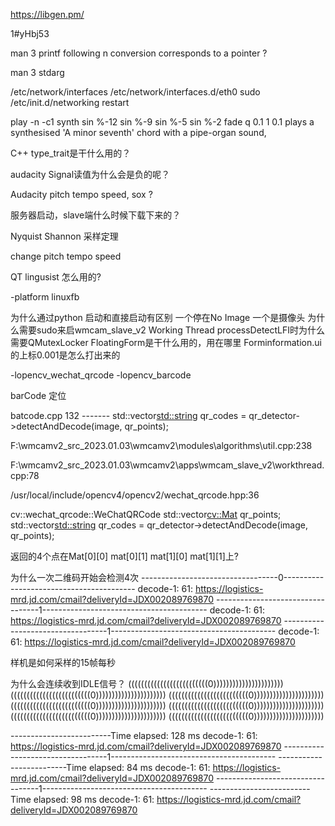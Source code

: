 https://libgen.pm/


1#yHbj53

man 3 printf
	following n conversion corresponds to a pointer ?

man 3 stdarg

/etc/network/interfaces 
/etc/network/interfaces.d/eth0
sudo /etc/init.d/networking restart

play -n -c1 synth sin %-12 sin %-9 sin %-5 sin %-2 fade q 0.1 1 0.1
plays a synthesised 'A minor seventh' chord with a pipe-organ sound,

C++ type_trait是干什么用的？

audacity Signal读值为什么会是负的呢？

Audacity pitch tempo speed, sox ?

服务器启动，slave端什么时候下载下来的？

Nyquist Shannon 采样定理

change pitch tempo speed

QT lingusist 怎么用的?

-platform linuxfb


为什么通过python 启动和直接启动有区别 一个停在No Image 一个是摄像头
 为什么需要sudo来启wmcam_slave_v2
 Working Thread processDetectLFI时为什么需要QMutexLocker
 FloatingForm是干什么用的，用在哪里
 Forminformation.ui的上标0.001是怎么打出来的
 
  
-lopencv_wechat_qrcode
-lopencv_barcode



barCode 定位


batcode.cpp 132 -------   std::vector<std::string> qr_codes = qr_detector->detectAndDecode(image, qr_points);


F:\wmcamv2_src_2023.01.03\wmcamv2\modules\algorithms\util.cpp:238

F:\wmcamv2_src_2023.01.03\wmcamv2\apps\wmcam_slave_v2\workthread.cpp:78

/usr/local/include/opencv4/opencv2/wechat_qrcode.hpp:36

cv::wechat_qrcode::WeChatQRCode
std::vector<cv::Mat> qr_points;
std::vector<std::string> qr_codes = qr_detector->detectAndDecode(image, qr_points);

返回的4个点在Mat[0][0] mat[0][1] mat[1][0] mat[1][1]上?


为什么一次二维码开始会检测4次
----------------------------------0-----------------------------------------
decode-1: 61: https://logistics-mrd.jd.com/cmail?deliveryId=JDX002089769870
----------------------------------1-----------------------------------------
decode-1: 61: https://logistics-mrd.jd.com/cmail?deliveryId=JDX002089769870
----------------------------------1-----------------------------------------
decode-1: 61: https://logistics-mrd.jd.com/cmail?deliveryId=JDX002089769870


样机是如何采样的15帧每秒

为什么会连续收到IDLE信号？
(((((((((((((((((((((((((0))))))))))))))))))))))
(((((((((((((((((((((((((0))))))))))))))))))))))
(((((((((((((((((((((((((0))))))))))))))))))))))
(((((((((((((((((((((((((0))))))))))))))))))))))
(((((((((((((((((((((((((0))))))))))))))))))))))
(((((((((((((((((((((((((0))))))))))))))))))))))
(((((((((((((((((((((((((0))))))))))))))))))))))


-------------------------Time elapsed: 128 ms
decode-1: 61: https://logistics-mrd.jd.com/cmail?deliveryId=JDX002089769870
----------------------------------1-----------------------------------------
-------------------------Time elapsed: 84 ms
decode-1: 61: https://logistics-mrd.jd.com/cmail?deliveryId=JDX002089769870
----------------------------------1-----------------------------------------
-------------------------Time elapsed: 98 ms
decode-1: 61: https://logistics-mrd.jd.com/cmail?deliveryId=JDX002089769870


